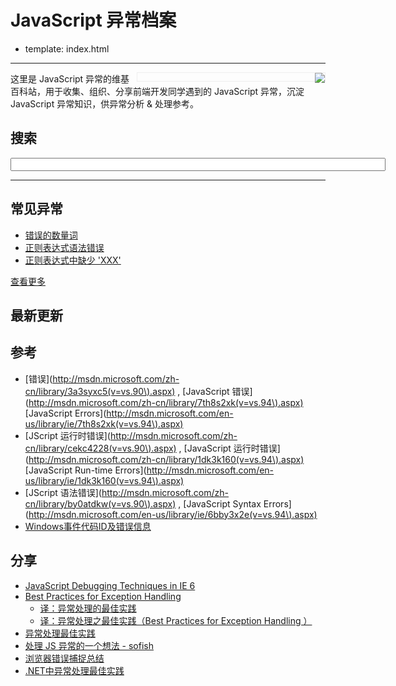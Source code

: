 # JavaScript 异常档案

- template: index.html

----
<div style="width:300px;float:right;border:1px solid #eee;">
  <img src="./images/exception.jpg" align="right" style="float:right;margin:0 0 -3px;" />
</div>

这里是 JavaScript 异常的维基百科站，用于收集、组织、分享前端开发同学遇到的
JavaScript 异常，沉淀 JavaScript 异常知识，供异常分析 & 处理参考。

## 搜索

<div class="search">
  <input type="text" class="search" value="" name="key" style="width:600px;" />
</div>

----

## 常见异常

* [错误的数量词](wiki/unexpected-quantifier.md)
* [正则表达式语法错误](wiki/regular-expression-syntax-error.md)
* [正则表达式中缺少 'XXX'](wiki/expected-xxx-in-regular-expression.md)

[查看更多](wiki/index.md)

## 最新更新

## 参考

* [错误](http://msdn.microsoft.com/zh-cn/library/3a3syxc5(v=vs.90\).aspx) ,
    [JavaScript 错误](http://msdn.microsoft.com/zh-cn/library/7th8s2xk(v=vs.94\).aspx)
    [JavaScript Errors](http://msdn.microsoft.com/en-us/library/ie/7th8s2xk(v=vs.94\).aspx)
* [JScript 运行时错误](http://msdn.microsoft.com/zh-cn/library/cekc4228(v=vs.90\).aspx) ,
    [JavaScript 运行时错误](http://msdn.microsoft.com/zh-cn/library/1dk3k160(v=vs.94\).aspx)
    [JavaScript Run-time Errors](http://msdn.microsoft.com/en-us/library/ie/1dk3k160(v=vs.94\).aspx)
* [JScript 语法错误](http://msdn.microsoft.com/zh-cn/library/by0atdkw(v=vs.90\).aspx) ,
    [JavaScript Syntax Errors](http://msdn.microsoft.com/en-us/library/ie/6bby3x2e(v=vs.94\).aspx)
* [Windows事件代码ID及错误信息](wiki/windows-event-code-id-and-error-message.md)


## 分享

* [JavaScript Debugging Techniques in IE 6](http://sixrevisions.com/javascript/javascript-debugging-techniques-in-ie-6/)
* [Best Practices for Exception Handling](http://www.onjava.com/pub/a/onjava/2003/11/19/exceptions.html)
    * [译：异常处理的最佳实践](http://itindex.net/detail/37579-%E5%BC%82%E5%B8%B8%E5%A4%84%E7%90%86-%E6%9C%80%E4%BD%B3%E5%AE%9E%E8%B7%B5)
    * [译：异常处理之最佳实践（Best Practices for Exception Handling ）](http://blog.csdn.net/kesay/article/details/5393778)
* [异常处理最佳实践](http://www.juvenxu.com/2011/03/30/exception-handling-best-practices/)
* [处理 JS 异常的一个想法 - sofish](http://sofish.de/2144)
* [浏览器错误捕捉总结](https://gist.github.com/neekey/4371159)
* [.NET中异常处理最佳实践](http://developer.51cto.com/art/200611/34741.htm)
